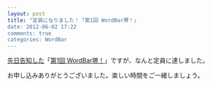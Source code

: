 ```yaml
---
layout: post
title: "定員になりました！「第1回 WordBar堺！」
date: 2012-06-02 17:22
comments: true
categories: WordBar
---
```

[先日告知した](http://blog.acguy.info/blog/2012/05/16/wordbar/)「[第1回
WordBar堺！](http://www.zusaar.com/event/293001)」ですが、なんと定員に達しました。  

お申し込みありがとうございました。楽しい時間をご一緒しましょう。


